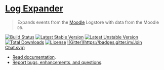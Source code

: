 # [Log Expander](https://github.com/LearningLocker/Moodle-Log-Expander)
> Expands events from the [Moodle](https://moodle.org/) Logstore with data from the Moodle `DB`.

[![Build Status](https://travis-ci.org/LearningLocker/Moodle-Log-Expander.svg?branch=master)](https://travis-ci.org/LearningLocker/Moodle-Log-Expander)
[![Latest Stable Version](https://poser.pugx.org/learninglocker/moodle-log-expander/v/stable.svg)](https://packagist.org/packages/learninglocker/moodle-log-expander)
[![Latest Unstable Version](https://poser.pugx.org/learninglocker/moodle-log-expander/v/unstable.svg)](https://packagist.org/packages/learninglocker/moodle-log-expander)
[![Total Downloads](https://poser.pugx.org/learninglocker/moodle-log-expander/downloads.svg)](https://packagist.org/packages/learninglocker/moodle-log-expander)
[![License](https://poser.pugx.org/learninglocker/moodle-log-expander/license.svg)](http://opensource.org/licenses/GPL-3.0)
[![Gitter](https://badges.gitter.im/Join Chat.svg)](https://gitter.im/LearningLocker/learninglocker?utm_source=badge&utm_medium=badge&utm_campaign=pr-badge&utm_content=badge)

- [Read documentation](https://github.com/LearningLocker/Moodle-Log-Expander/blob/master/docs/readme.md).
- [Report bugs, enhancements, and questions](https://github.com/LearningLocker/Moodle-Log-Expander/blob/master/contributing.md#issue-templates).
